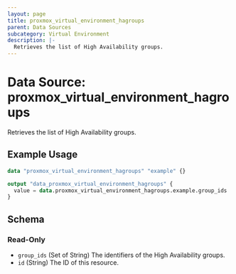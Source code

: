 ```yaml
---
layout: page
title: proxmox_virtual_environment_hagroups
parent: Data Sources
subcategory: Virtual Environment
description: |-
  Retrieves the list of High Availability groups.
---
```


# Data Source: proxmox_virtual_environment_hagroups

Retrieves the list of High Availability groups.

## Example Usage

```terraform
data "proxmox_virtual_environment_hagroups" "example" {}

output "data_proxmox_virtual_environment_hagroups" {
  value = data.proxmox_virtual_environment_hagroups.example.group_ids
}
```

<!-- schema generated by tfplugindocs -->
## Schema

### Read-Only

- `group_ids` (Set of String) The identifiers of the High Availability groups.
- `id` (String) The ID of this resource.
